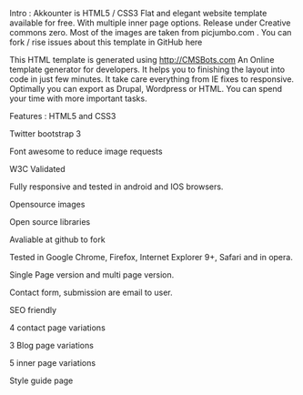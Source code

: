 Intro :
Akkounter is HTML5 / CSS3 Flat and elegant website template available for free. With multiple inner page options. Release under Creative commons zero. Most of the images are taken from picjumbo.com . You can fork / rise issues about this template in GitHub here

This HTML template is generated using http://CMSBots.com An Online template generator for developers. It helps you to finishing the layout into code in just few minutes. It take care everything from IE fixes to responsive. Optimally you can export as Drupal, Wordpress or HTML. You can spend your time with more important tasks.

Features :
HTML5 and CSS3

Twitter bootstrap 3

Font awesome to reduce image requests

W3C Validated

Fully responsive and tested in android and IOS browsers.

Opensource images

Open source libraries 

Avaliable at github to fork

Tested in Google Chrome, Firefox, Internet Explorer 9+, Safari and in opera.

Single Page version and multi page version.

Contact form, submission are email to user.

SEO friendly

4 contact page variations

3 Blog page variations

5 inner page variations 

Style guide page


